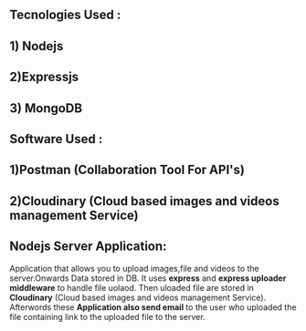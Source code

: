 ## Tecnologies Used :
##                   1) Nodejs 
##                   2)Expressjs 
##                   3) MongoDB
## Software Used : 
##               1)Postman (Collaboration Tool For API's)
##               2)Cloudinary (Cloud based images and videos management Service)

## Nodejs Server Application:
Application that allows you to upload images,file and videos to the server.Onwards Data stored in DB. 
It uses **express** and **express uploader middleware** to handle file uolaod.
Then uloaded file are stored in **Cloudinary** (Cloud based images and videos management Service). 
Afterwords these **Application also send email** to the user who uploaded the file containing link to the uploaded file to the server.
